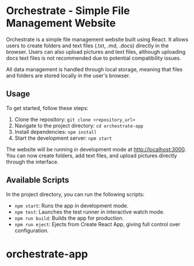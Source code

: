 # Orchestrate - Simple File Management Website

Orchestrate is a simple file management website built using React. 
It allows users to create folders and text files (.txt, .md, .docs) directly in the browser. 
Users can also upload pictures and text files, although uploading docs text files is not recommended due to potential compatibility issues.

All data management is handled through local storage, meaning that files and folders are stored locally in the user's browser.

## Usage

To get started, follow these steps:

1. Clone the repository: `git clone <repository_url>`
2. Navigate to the project directory: `cd orchestrate-app`
3. Install dependencies: `npm install`
4. Start the development server: `npm start`

The website will be running in development mode at [http://localhost:3000](http://localhost:3000). You can now create folders, add text files, and upload pictures directly through the interface.

## Available Scripts

In the project directory, you can run the following scripts:

- `npm start`: Runs the app in development mode.
- `npm test`: Launches the test runner in interactive watch mode.
- `npm run build`: Builds the app for production.
- `npm run eject`: Ejects from Create React App, giving full control over configuration.


# orchestrate-app
